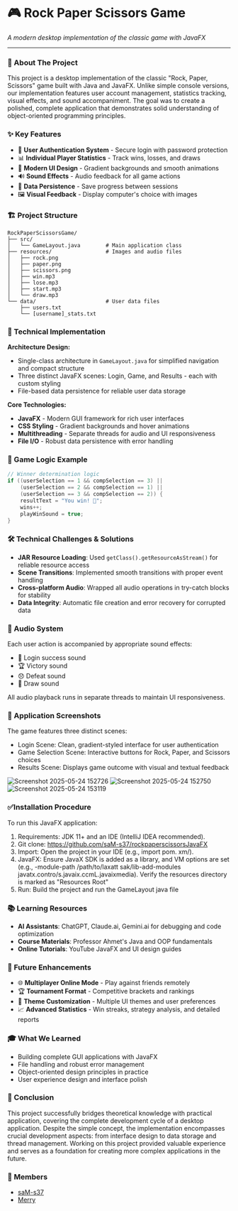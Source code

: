 # 🎮 Rock Paper Scissors Game

*A modern desktop implementation of the classic game with JavaFX*

---

### 📖 About The Project

This project is a desktop implementation of the classic "Rock, Paper, Scissors" game built with Java and JavaFX. Unlike simple console versions, our implementation features user account management, statistics tracking, visual effects, and sound accompaniment. The goal was to create a polished, complete application that demonstrates solid understanding of object-oriented programming principles.

### ✨ Key Features

- 🔐 **User Authentication System** - Secure login with password protection
- 📊 **Individual Player Statistics** - Track wins, losses, and draws
- 🎨 **Modern UI Design** - Gradient backgrounds and smooth animations
- 🔊 **Sound Effects** - Audio feedback for all game actions
- 💾 **Data Persistence** - Save progress between sessions
- 🖼️ **Visual Feedback** - Display computer's choice with images

### 🏗️ Project Structure

```
RockPaperScissorsGame/
├── src/
│   └── GameLayout.java        # Main application class
├── resources/                 # Images and audio files
│   ├── rock.png
│   ├── paper.png
│   ├── scissors.png
│   ├── win.mp3
│   ├── lose.mp3
│   ├── start.mp3
│   └── draw.mp3
└── data/                      # User data files
    ├── users.txt
    └── [username]_stats.txt
```

### 🔧 Technical Implementation

**Architecture Design:**
- Single-class architecture in `GameLayout.java` for simplified navigation and compact structure
- Three distinct JavaFX scenes: Login, Game, and Results - each with custom styling
- File-based data persistence for reliable user data storage

**Core Technologies:**
- **JavaFX** - Modern GUI framework for rich user interfaces
- **CSS Styling** - Gradient backgrounds and hover animations
- **Multithreading** - Separate threads for audio and UI responsiveness
- **File I/O** - Robust data persistence with error handling

### 🎯 Game Logic Example

```java
// Winner determination logic
if ((userSelection == 1 && compSelection == 3) ||
    (userSelection == 2 && compSelection == 1) ||
    (userSelection == 3 && compSelection == 2)) {
    resultText = "You win! 🎉";
    wins++;
    playWinSound = true;
}
```

### 🛠️ Technical Challenges & Solutions

- **JAR Resource Loading**: Used `getClass().getResourceAsStream()` for reliable resource access
- **Scene Transitions**: Implemented smooth transitions with proper event handling
- **Cross-platform Audio**: Wrapped all audio operations in try-catch blocks for stability
- **Data Integrity**: Automatic file creation and error recovery for corrupted data

### 🎵 Audio System

Each user action is accompanied by appropriate sound effects:
- 🎵 Login success sound
- 🏆 Victory sound
- 😞 Defeat sound
- 🤝 Draw sound

All audio playback runs in separate threads to maintain UI responsiveness.

### 📸 Application Screenshots
The game features three distinct scenes:
- Login Scene: Clean, gradient-styled interface for user authentication
- Game Selection Scene: Interactive buttons for Rock, Paper, and Scissors choices
- Results Scene: Displays game outcome with visual and textual feedback

![Screenshot 2025-05-24 152726](https://github.com/user-attachments/assets/bf0e0c03-eb16-420c-b093-dc0a9d20a60b)
![Screenshot 2025-05-24 152750](https://github.com/user-attachments/assets/331461ae-bdb1-4755-90d8-aea06f155578)
![Screenshot 2025-05-24 153119](https://github.com/user-attachments/assets/4c119976-274c-46b8-bafa-b1a6dbe8056b)


### ✅Installation Procedure
To run this JavaFX application:
1. Requirements: JDK 11+ and an IDE (IntelliJ IDEA recommended).
2. Git clone: https://github.com/saM-s37/rockpaperscissorsJavaFX
3. Import: Open the project in your IDE (e.g., import pom. xm/).
4. JavaFX: Ensure JavaX SDK is added as a library, and VM options are set (e.g., -module-path /path/to/laxatt sak/lib-add-modules javatx.contro/s.javaix.ccmL.javaixmedia). Verify the resources directory is marked as
   "Resources Root"
5. Run: Build the project and run the GameLayout java file

### 📚 Learning Resources
- **AI Assistants**: ChatGPT, Claude.ai, Gemini.ai for debugging and code optimization
- **Course Materials**: Professor Ahmet's Java and OOP fundamentals
- **Online Tutorials**: YouTube JavaFX and UI design guides

### 🔮 Future Enhancements

- 🌐 **Multiplayer Online Mode** - Play against friends remotely
- 🏆 **Tournament Format** - Competitive brackets and rankings
- 🎨 **Theme Customization** - Multiple UI themes and user preferences
- 📈 **Advanced Statistics** - Win streaks, strategy analysis, and detailed reports

### 🎓 What We Learned

- Building complete GUI applications with JavaFX
- File handling and robust error management
- Object-oriented design principles in practice
- User experience design and interface polish

### 🏁 Conclusion

This project successfully bridges theoretical knowledge with practical application, covering the complete development cycle of a desktop application. Despite the simple concept, the implementation encompasses crucial development aspects: from interface design to data storage and thread management. Working on this project provided valuable experience and serves as a foundation for creating more complex applications in the future.

### 🤝 Members
- [saM-s37](https://github.com/saM-s37)
- [Merry](https://github.com/Merry)
